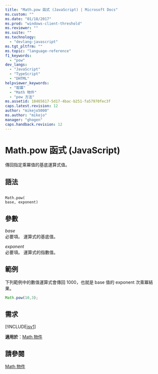 ```yaml
---
title: "Math.pow 函式 (JavaScript) | Microsoft Docs"
ms.custom: ""
ms.date: "01/18/2017"
ms.prod: "windows-client-threshold"
ms.reviewer: ""
ms.suite: ""
ms.technology: 
  - "devlang-javascript"
ms.tgt_pltfrm: ""
ms.topic: "language-reference"
f1_keywords: 
  - "pow"
dev_langs: 
  - "JavaScript"
  - "TypeScript"
  - "DHTML"
helpviewer_keywords: 
  - "取冪"
  - "Math 物件"
  - "pow 方法"
ms.assetid: 18465617-5d17-4bac-b251-fa57970fec3f
caps.latest.revision: 12
author: "mikejo5000"
ms.author: "mikejo"
manager: "ghogen"
caps.handback.revision: 12
---
```

# Math.pow 函式 (JavaScript)
傳回指定乘冪值的基底運算式值。  
  
## 語法  
  
```  
  
Math.pow(  
base, exponent)   
```  
  
## 參數  
 *base*  
 必要項。  運算式的基底值。  
  
 *exponent*  
 必要項。  運算式的指數值。  
  
## 範例  
 下列範例中的數值運算式會傳回 1000，也就是 base 值的 exponent 次乘冪結果。  
  
```javascript  
Math.pow(10,3);  
```  
  
## 需求  
 [!INCLUDE[jsv1](../../javascript/misc/includes/jsv1-md.md)]  
  
 **適用於**：[Math 物件](../../javascript/reference/math-object-javascript.md)  
  
## 請參閱  
 [Math 物件](../../javascript/reference/math-object-javascript.md)